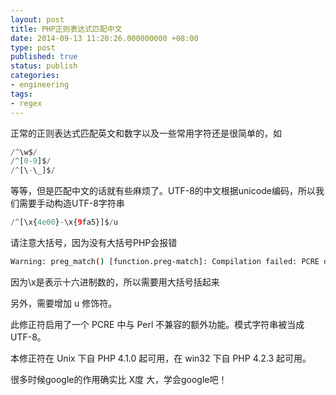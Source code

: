 ```yaml
---
layout: post
title: PHP正则表达式匹配中文
date: 2014-09-13 11:20:26.000000000 +08:00
type: post
published: true
status: publish
categories:
- engineering
tags:
- regex
---
```

正常的正则表达式匹配英文和数字以及一些常用字符还是很简单的，如

```php
/^\w$/
/^[0-9]$/
/^[\-\_]$/
```

等等，但是匹配中文的话就有些麻烦了。UTF-8的中文根据unicode编码，所以我们需要手动构造UTF-8字符串

```php
/^[\x{4e00}-\x{9fa5}]$/u
```

请注意大括号，因为没有大括号PHP会报错

```bash
Warning: preg_match() [function.preg-match]: Compilation failed: PCRE does not support \L, \l, \N, \U, or \u at offset 3 in test.php on line 3
```

因为\x是表示十六进制数的，所以需要用大括号括起来

另外，需要增加 u 修饰符。

此修正符启用了一个 PCRE 中与 Perl 不兼容的额外功能。模式字符串被当成 UTF-8。

本修正符在 Unix 下自 PHP 4.1.0 起可用，在 win32 下自 PHP 4.2.3 起可用。

很多时候google的作用确实比 X度 大，学会google吧！